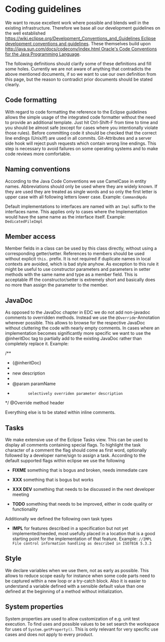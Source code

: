 Coding guidelines
=================
We want to reuse excellent work where possible and blends well in the existing infrastructure. Therefore we base all our development guidelines on the well established [https://wiki.eclipse.org/Development_Conventions_and_Guidelines Eclipse development conventions and guidelines](EDC). These themselves build upon [http://java.sun.com/docs/codeconv/index.html Oracle's Code Conventions for the Java Programming Language](JCC). 

The following definitions should clarify some of these definitions and fill some holes. Currently we are not aware of anything that contradicts the above mentioned documents, if so we want to use our own definition from this page, but the reason to contradict prior documents should be stated clearly.

Code formatting
---------------
With regard to code formatting the reference to the Eclipse guidelines allows the simple usage of the integrated code formatter without the need to provide an additional template. Just hit Ctrl-Shift-F from time to time and you should be almost safe (except for cases where you intentionally violate those rules).
Before committing code it should be checked that the correct line endings (Unix/lf) are used in all commits. Git-Attributes and a server side hook will reject push requests which contain wrong line endings. This step is necessary to avoid failures on some operating systems and to make code reviews more comfortable. 

Naming conventions
------------------
According to the Java Code Conventions we use CamelCase in entity names. Abbreviations should only be used where they are widely known. If they are used they are treated as single words and so only the first letter is upper case with all following letters lower case. Example: `CommandApdu`

Default implementations to interfaces are named with an `Impl` suffix to the interfaces name. This applies only to cases where the Implementation would have the same name as the interface itself. Example: `DedicatedFileImpl`

Member access
-------------
Member fields in a class can be used by this class directly, without using a corresponding getter/setter.
References to members should be used without explicit `this.` prefix. It is not required if duplicate names in local contexts are avoided, which is bad style anyhow. As exception to this rule it might be useful to use constructor parameters and parameters in setter methods with the same name and type as a member field. This is acceptable iff the constructor/setter is extremely short and basically does no more than assign the parameter to the member.

JavaDoc
-------
As opposed to the JavaDoc chapter in EDC we do not add non-javadoc comments to overridden methods. Instead we use the `@Override`-Annotation wherever possible. This allows to browse for the respective JavaDoc without cluttering the code with nearly empty comments. In cases where an implementation becomes significantly more specific we want to use the @inheritDoc tag to partially add to the existing JavaDoc rather than completely replace it. Example:

/**
  * {@inheritDoc}
  * 
  * new description
  * 
  * @param paramName
  *            selectively overriden parameter description
  */
 @Override
 method header

Everything else is to be stated within inline comments.

Tasks
-----
We make extensive use of the Eclipse Tasks view. This can be used to display all comments containing special flags. To highlight the task character of a comment the flag should come as first word, optionally followed by a developer name/sign to assign a task.
According to the default supported flags within eclipse we use the following

+ **FIXME** something that is bogus and broken, needs immediate care

+ **XXX** something that is bogus but works

+ **XXX DEV** something that needs to be discussed in the next developer meeting

+ **TODO** something that needs to be improved, either in code quality or functionality

Additionally we defined the following own task types
+ **IMPL** for features described in a specification but not yet implemented/needed, 
      most usefully placed in a location that is a good starting point for the implementation of that feature.
      Example: `//IMPL File control information handling as described in ISO7816 5.3.3`

Style
-----
We declare variables when we use them, not as early as possible. This allows to reduce scope easily for instance when some code parts need to be captured within a new loop or a try-catch block. Also it is easier to understand a variable defined with a sensible default value than one defined at the beginning of a method without initialization.

System properties
-----------------
System properties are used to allow customization of e.g. unit test execution. To find uses and possible values to be set search the workspace for uses of `System.getProperty()`. This is only relevant for very specific use cases and does not apply to every product.

